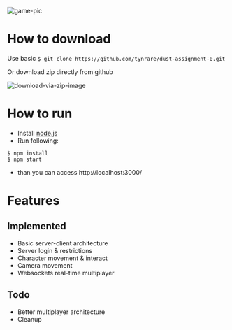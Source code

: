 ![game-pic](/dev/docs/game-screenshot-0.png)


# How to download

Use basic `$ git clone https://github.com/tynrare/dust-assignment-0.git`

Or download zip directly from github

![download-via-zip-image](/dev/docs/readme-docs-download.png)

# How to run

* Install [node.js](https://nodejs.org/en/)
* Run following:
```
$ npm install
$ npm start
```
* than you can access http://localhost:3000/

# Features

## Implemented

* Basic server-client architecture
* Server login & restrictions
* Character movement & interact
* Camera movement
* Websockets real-time multiplayer

## Todo

* Better multiplayer architecture
* Cleanup